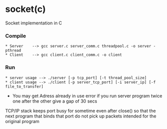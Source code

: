 # socket(c)
Socket implementation in C

### Compile	
	* Server	--> gcc server.c server_comm.c threadpool.c -o server -pthread
	* Client	--> gcc client.c client_comm.c -o client

### Run
	* server usage --> ./server [-p tcp_port] [-t thread_pool_size]
	* client usage --> ./client [-p server_tcp_port] [-i server_ip] [-f file_to_transfer]

* You may get Adress already in use error if you run server program twice one after the other give a gap of 30 secs

TCP/IP stack keeps port busy for sometime even after close() so that the next  program that binds that port do not pick up packets intended for the original program
